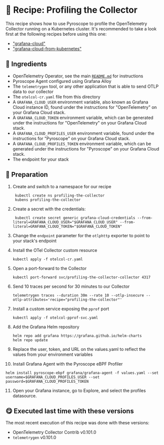 # 🍜 Recipe: Profiling the Collector

This recipe shows how to use Pyroscope to profile the OpenTelemetry Collector running on a Kubernetes cluster. It's recommended to take a look first at the following recipes before using this one:

- ["grafana-cloud"](../grafana-cloud/)
- ["grafana-cloud-from-kubernetes"](../grafana-cloud-from-kubernetes/)

## 🧄 Ingredients

- OpenTelemetry Operator, see the main [`README.md`](../README.md) for instructions
- Pyroscope Agent configured using Grafana Alloy
- The `telemetrygen` tool, or any other application that is able to send OTLP data to our collector
- The `otelcol-cr.yaml` file from this directory
- A `GRAFANA_CLOUD_USER` environment variable, also known as Grafana Cloud instance ID, found under the instructions for "OpenTelemetry" on your Grafana Cloud stack.
- A `GRAFANA_CLOUD_TOKEN` environment variable, which can be generated under the instructions for "OpenTelemetry" on your Grafana Cloud stack.
- A `GRAFANA_CLOUD_PROFILES_USER` environment variable, found under the instructions for "Pyroscope" on your Grafana Cloud stack.
- A `GRAFANA_CLOUD_PROFILES_TOKEN` environment variable, which can be generated under the instructions for "Pyroscope" on your Grafana Cloud stack.
- The endpoint for your stack

## 🥣 Preparation

1. Create and switch to a namespace for our recipe
   ```terminal
    kubectl create ns profiling-the-collector
    kubens profiling-the-collector
   ```

2. Create a secret with the credentials:
   ```terminal
    kubectl create secret generic grafana-cloud-credentials --from-literal=GRAFANA_CLOUD_USER="$GRAFANA_CLOUD_USER" --from-literal=GRAFANA_CLOUD_TOKEN="$GRAFANA_CLOUD_TOKEN"
   ```

3. Change the `endpoint` parameter for the `otlphttp` exporter to point to your stack's endpoint

4. Install the OTel Collector custom resource
   ```terminal
   kubectl apply -f otelcol-cr.yaml
   ```

5. Open a port-forward to the Collector
   ```terminal
   kubectl port-forward svc/profiling-the-collector-collector 4317
   ```

6. Send 10 traces per second for 30 minutes to our Collector
   ```terminal
   telemetrygen traces --duration 30m --rate 10 --otlp-insecure --otlp-attributes='recipe="profiling-the-collector"'
   ```

7. Install a custom service exposing the `pprof` port
   ```terminal
   kubectl apply -f otelcol-pprof-svc.yaml
   ```

8. Add the Grafana Helm repository
   ```terminal
   helm repo add grafana https://grafana.github.io/helm-charts
   helm repo update
   ```

9.  Replace the user, token, and URL on the values.yaml to reflect the values from your environment variables

10. Install Grafana Agent with the Pyroscope eBPF Profiler
   ```terminal
   helm install pyroscope-ebpf grafana/grafana-agent -f values.yaml --set username=$GRAFANA_CLOUD_PROFILES_USER --set password=$GRAFANA_CLOUD_PROFILES_TOKEN
   ```

11. Open your Grafana instance, go to Explore, and select the profiles datasource.


## 😋 Executed last time with these versions

The most recent execution of this recipe was done with these versions:

- OpenTelemetry Collector Contrib v0.101.0
- `telemetrygen` v0.101.0

